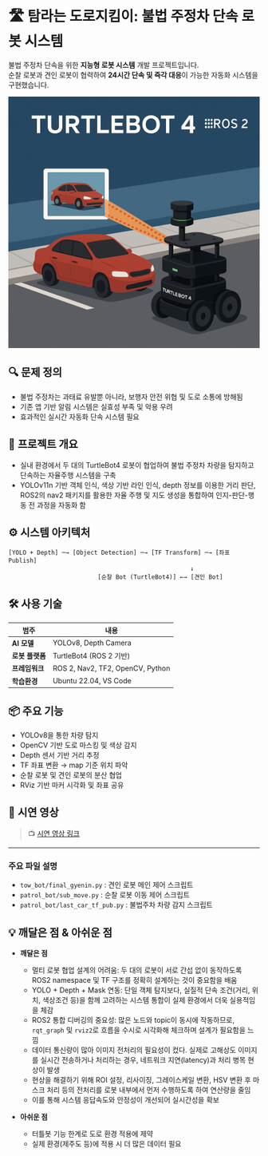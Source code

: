
# 🛣️ 탐라는 도로지킴이: 불법 주정차 단속 로봇 시스템

불법 주정차 단속을 위한 **지능형 로봇 시스템** 개발 프로젝트입니다.  
순찰 로봇과 견인 로봇이 협력하여 **24시간 단속 및 즉각 대응**이 가능한 자동화 시스템을 구현했습니다.

![프로젝트 로고 또는 이미지](Image/TB4_AI.png)

## 🔍 문제 정의

- 불법 주정차는 과태료 유발뿐 아니라, 보행자 안전 위협 및 도로 소통에 방해됨
- 기존 앱 기반 알림 시스템은 실효성 부족 및 악용 우려
- 효과적인 실시간 자동화 단속 시스템 필요

## 📌 프로젝트 개요

- 실내 환경에서 두 대의 TurtleBot4 로봇이 협업하여 불법 주정차 차량을 탐지하고 단속하는 자율주행 시스템을 구축
- YOLOv11n 기반 객체 인식, 색상 기반 라인 인식, depth 정보를 이용한 거리 판단, ROS2의 nav2 패키지를 활용한 자율 주행 및 지도 생성을 통합하여 인지-판단-행동 전 과정을 자동화 함

## ⚙️ 시스템 아키텍처

```
[YOLO + Depth] ─→ [Object Detection] ─→ [TF Transform] ─→ [좌표 Publish]
                                                   ↓
                         [순찰 Bot (TurtleBot4)] ←→ [견인 Bot]
```

## 🛠 사용 기술

| 범주           | 내용                                         |
|----------------|----------------------------------------------|
| **AI 모델**     | YOLOv8, Depth Camera                         |
| **로봇 플랫폼** | TurtleBot4 (ROS 2 기반)                     |
| **프레임워크**   | ROS 2, Nav2, TF2, OpenCV, Python            |
| **학습환경**    | Ubuntu 22.04,  VS Code                       |

## 📦 주요 기능

- YOLOv8을 통한 차량 탐지
- OpenCV 기반 도로 마스킹 및 색상 감지
- Depth 센서 기반 거리 추정
- TF 좌표 변환 → map 기준 위치 파악
- 순찰 로봇 및 견인 로봇의 분산 협업
- RViz 기반 마커 시각화 및 좌표 공유

## 🎥 시연 영상

> 📺 [시연 영상 링크](https://www.youtube.com/shorts/tp9fruPbt54)

---

### 주요 파일 설명

- `tow_bot/final_gyenin.py` : 견인 로봇 메인 제어 스크립트
- `patrol_bot/sub_move.py` : 순찰 로봇 이동 제어 스크립트
- `patrol_bot/last_car_tf_pub.py` : 불법주차 차량 감지 스크립트

## 💡 깨달은 점 & 아쉬운 점

- **깨달은 점**
  - 멀티 로봇 협업 설계의 어려움: 두 대의 로봇이 서로 간섭 없이 동작하도록 ROS2 namespace 및 TF 구조를 정확히 설계하는 것이 중요함을 배움
  - YOLO + Depth + Mask 연동: 단일 객체 탐지보다, 실질적 단속 조건(거리, 위치, 색상조건 등)을 함께 고려하는 시스템 통합이 실제 환경에서 더욱 실용적임을 체감
  - ROS2 통합 디버깅의 중요성: 많은 노드와 topic이 동시에 작동하므로, `rqt_graph` 및 `rviz2`로 흐름을 수시로 시각화해 체크하며 설계가 필요함을 느낌
  - 데이터 통신량이 많아 이미지 전처리의 필요성이 컸다. 실제로 고해상도 이미지를 실시간 전송하거나 처리하는 경우, 네트워크 지연(latency)과 처리 병목 현상이 발생
  - 현상을 해결하기 위해 ROI 설정, 리사이징, 그레이스케일 변환, HSV 변환 후 마스크 처리 등의 전처리를 로봇 내부에서 먼저 수행하도록 하여 연산량을 줄임
  - 이를 통해 시스템 응답속도와 안정성이 개선되어 실시간성을 확보

- **아쉬운 점**
  - 터틀봇 기능 한계로 도로 환경 적용에 제약
  - 실제 환경(제주도 등)에 적용 시 더 많은 데이터 필요

